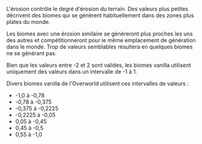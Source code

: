 L'érosion contrôle le degré d'érosion du terrain. Des valeurs plus petites décrivent des biomes qui se génèrent habituellement dans des zones plus plates du monde.

Les biomes avec une érosion similaire se génèreront plus proches les uns des autres et compétitionneront pour le même emplacement de génération dans le monde. Trop de valeurs semblables résultera en quelques biomes ne se générant pas.

Bien que les valeurs entre -2 et 2 sont valides, les biomes vanilla utilisent uniquement des valeurs dans un intervalle de -1 à 1.

Divers biomes vanilla de l'Overworld utilisent ces intervalles de valeurs :

* -1,0 à -0,78
* -0,78 à -0,375
* -0,375 à -0,2225
* -0,2225 à -0,05
* 0,05 à -0,45
* 0,45 à -0,5
* 0,55 à -1,0